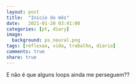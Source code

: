 ```yaml
---
layout: post
title:  "Início do mês"
date:   2021-01-28 03:41:00
categories: [pt, diary]
image:
  background: ps_neural.png
tags: [reflexao, vida, trabalho, diario]
comments: true
share: true
---
```

E não é que alguns loops ainda me perseguem??